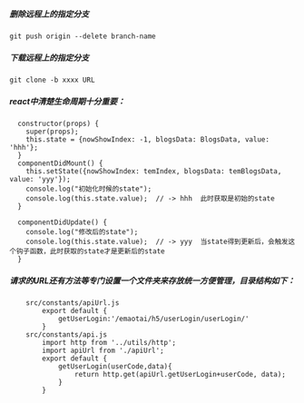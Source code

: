 ##### 删除远程上的指定分支
    git push origin --delete branch-name
##### 下载远程上的指定分支
    git clone -b xxxx URL

##### react中清楚生命周期十分重要：

```
  constructor(props) {
    super(props);
    this.state = {nowShowIndex: -1, blogsData: BlogsData, value: 'hhh'};
  }
  componentDidMount() {
    this.setState({nowShowIndex: temIndex, blogsData: temBlogsData, value: 'yyy'});
    console.log("初始化时候的state");
    console.log(this.state.value);  // -> hhh  此时获取是初始的state
  }

  componentDidUpdate() {
    console.log("修改后的state");
    console.log(this.state.value);  // -> yyy  当state得到更新后，会触发这个钩子函数，此时获取的state才是更新后的state
  }
```

 
##### 请求的URL还有方法等专门设置一个文件夹来存放统一方便管理，目录结构如下：

```
    src/constants/apiUrl.js
        export default {
            getUserLogin:'/emaotai/h5/userLogin/userLogin/'
        }
    src/constants/api.js
        import http from '../utils/http';
        import apiUrl from './apiUrl';
        export default {
            getUserLogin(userCode,data){
                return http.get(apiUrl.getUserLogin+userCode, data);
            }
        }
```


